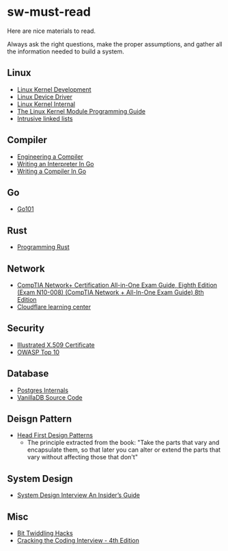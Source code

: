 # sw-must-read
Here are nice materials to read.

Always ask the right questions, make the proper assumptions, and gather all the information needed to build a system.

## Linux
- [Linux Kernel Development](https://www.doc-developpement-durable.org/file/Projets-informatiques/cours-&-manuels-informatiques/Linux/Linux%20Kernel%20Development,%203rd%20Edition.pdf)
- [Linux Device Driver](https://lwn.net/Kernel/LDD3/)
- [Linux Kernel Internal](http://wiki.csie.ncku.edu.tw/linux/schedule)
- [The Linux Kernel Module Programming Guide](https://sysprog21.github.io/lkmpg/)
- [Intrusive linked lists](https://www.data-structures-in-practice.com/intrusive-linked-lists/)

## Compiler
- [Engineering a Compiler](http://www.r-5.org/files/books/computers/compilers/writing/Keith_Cooper_Linda_Torczon-Engineering_a_Compiler-EN.pdf)
- [Writing an Interpreter In Go](https://interpreterbook.com/)
- [Writing a Compiler In Go](https://compilerbook.com/)

## Go
- [Go101](https://go101.org/)

## Rust
- [Programming Rust](https://www.oreilly.com/library/view/programming-rust-2nd/9781492052586/)

## Network
- [CompTIA Network+ Certification All-in-One Exam Guide, Eighth Edition (Exam N10-008) (CompTIA Network + All-In-One Exam Guide) 8th Edition](https://www.amazon.com/CompTIA-Network-Certification-N10-008-Comptia/dp/1264269056)
- [Cloudflare learning center](https://www.cloudflare.com/learning/)

## Security
- [Illustrated X.509 Certificate](https://darutk.medium.com/illustrated-x-509-certificate-84aece2c5c2e)
- [OWASP Top 10](https://owasp.org/API-Security/)

## Database
- [Postgres Internals](https://www.postgresql.org/docs/current/internals.html)
- [VanillaDB Source Code](https://github.com/vanilladb)

## Deisgn Pattern
- [Head First Design Patterns](https://www.google.com/search?q=head+first+design+patterns%252C+2nd+edition)
  - The principle extracted from the book: "Take the parts that vary and encapsulate them, so that later you can alter or extend the parts that vary without affecting those that don't"
 
## System Design
- [System Design Interview An Insider’s Guide](https://www.amazon.com/System-Design-Interview-insiders-Second/dp/B08CMF2CQF)
 
## Misc
- [Bit Twiddling Hacks](https://graphics.stanford.edu/~seander/bithacks.html)
- [Cracking the Coding Interview - 4th Edition](https://www.amazon.com/Cracking-Coding-Interview-Programming-Questions/dp/0984782850)
